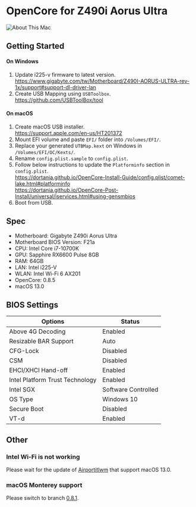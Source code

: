 # OpenCore for Z490i Aorus Ultra
![About This Mac](./preview.png)
## Getting Started
#### On Windows
1. Update i225-v firmware to latest version.
   <br>https://www.gigabyte.com/tw/Motherboard/Z490I-AORUS-ULTRA-rev-1x/support#support-dl-driver-lan
2. Create USB Mapping using `USBToolbox`.<br>
   https://github.com/USBToolBox/tool
#### On macOS
1. Create macOS USB installer.
   <br>https://support.apple.com/en-us/HT201372
2. Mount EFI volume and paste `EFI/` folder into `/Volumes/EFI/`.
3. Replace your generated `UTBMap.kext` on Windows in `/Volumes/EFI/OC/Kexts/`.
4. Rename `config.plist.sample` to `config.plist`.
4. Follow below instructions to update the `Platforminfo` section in `config.plist`.
   <br>https://dortania.github.io/OpenCore-Install-Guide/config.plist/comet-lake.html#platforminfo
   <br>https://dortania.github.io/OpenCore-Post-Install/universal/iservices.html#using-gensmbios
5. Boot from USB.

## Spec
* Motherboard: Gigabyte Z490i Aorus Ultra
* Motherboard BIOS Version: F21a 
* CPU: Intel Core i7-10700K
* GPU: Sapphire RX6600 Pulse 8GB
* RAM: 64GB
* LAN: Intel i225-V
* WLAN: Intel Wi-Fi 6 AX201
* OpenCore: 0.8.5
* macOS 13.0

## BIOS Settings
| Options | Status |
| --- | --- |
| Above 4G Decoding | Enabled |
| Resizable BAR Support | Auto |
| CFG-Lock | Disabled |
| CSM | Disabled |
| EHCI/XHCI Hand-off | Enabled |
| Intel Platform Trust Technology | Enabled |
| Intel SGX | Software Controlled |
| OS Type | Windows 10 |
| Secure Boot | Disabled |
| VT-d | Enabled |

## Other
### Intel Wi-Fi is not working
Please wait for the update of [Airportitlwm](https://github.com/OpenIntelWireless/itlwm/releases) that support macOS 13.0.

### macOS Monterey support
Please switch to branch [0.8.1](https://github.com/karurosuma/opencore-z490i-aorus-ultra/tree/0.8.1).